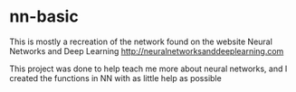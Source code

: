 # nn-basic

This is mostly a recreation of the network found on the website Neural Networks and Deep Learning
http://neuralnetworksanddeeplearning.com

This project was done to help teach me more about neural networks, and I created the functions in NN
with as little help as possible
